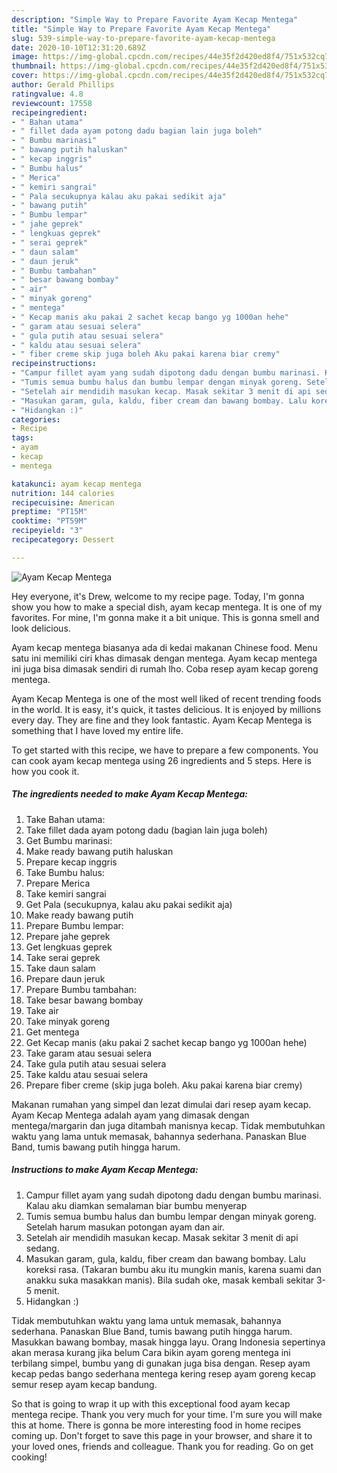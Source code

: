 ```yaml
---
description: "Simple Way to Prepare Favorite Ayam Kecap Mentega"
title: "Simple Way to Prepare Favorite Ayam Kecap Mentega"
slug: 539-simple-way-to-prepare-favorite-ayam-kecap-mentega
date: 2020-10-10T12:31:20.689Z
image: https://img-global.cpcdn.com/recipes/44e35f2d420ed8f4/751x532cq70/ayam-kecap-mentega-foto-resep-utama.jpg
thumbnail: https://img-global.cpcdn.com/recipes/44e35f2d420ed8f4/751x532cq70/ayam-kecap-mentega-foto-resep-utama.jpg
cover: https://img-global.cpcdn.com/recipes/44e35f2d420ed8f4/751x532cq70/ayam-kecap-mentega-foto-resep-utama.jpg
author: Gerald Phillips
ratingvalue: 4.8
reviewcount: 17558
recipeingredient:
- " Bahan utama"
- " fillet dada ayam potong dadu bagian lain juga boleh"
- " Bumbu marinasi"
- " bawang putih haluskan"
- " kecap inggris"
- " Bumbu halus"
- " Merica"
- " kemiri sangrai"
- " Pala secukupnya kalau aku pakai sedikit aja"
- " bawang putih"
- " Bumbu lempar"
- " jahe geprek"
- " lengkuas geprek"
- " serai geprek"
- " daun salam"
- " daun jeruk"
- " Bumbu tambahan"
- " besar bawang bombay"
- " air"
- " minyak goreng"
- " mentega"
- " Kecap manis aku pakai 2 sachet kecap bango yg 1000an hehe"
- " garam atau sesuai selera"
- " gula putih atau sesuai selera"
- " kaldu atau sesuai selera"
- " fiber creme skip juga boleh Aku pakai karena biar cremy"
recipeinstructions:
- "Campur fillet ayam yang sudah dipotong dadu dengan bumbu marinasi. Kalau aku diamkan semalaman biar bumbu menyerap"
- "Tumis semua bumbu halus dan bumbu lempar dengan minyak goreng. Setelah harum masukan potongan ayam dan air."
- "Setelah air mendidih masukan kecap. Masak sekitar 3 menit di api sedang."
- "Masukan garam, gula, kaldu, fiber cream dan bawang bombay. Lalu koreksi rasa. (Takaran bumbu aku itu mungkin manis, karena suami dan anakku suka masakkan manis). Bila sudah oke, masak kembali sekitar 3-5 menit."
- "Hidangkan :)"
categories:
- Recipe
tags:
- ayam
- kecap
- mentega

katakunci: ayam kecap mentega 
nutrition: 144 calories
recipecuisine: American
preptime: "PT15M"
cooktime: "PT59M"
recipeyield: "3"
recipecategory: Dessert

---
```



![Ayam Kecap Mentega](https://img-global.cpcdn.com/recipes/44e35f2d420ed8f4/751x532cq70/ayam-kecap-mentega-foto-resep-utama.jpg)

Hey everyone, it's Drew, welcome to my recipe page. Today, I'm gonna show you how to make a special dish, ayam kecap mentega. It is one of my favorites. For mine, I'm gonna make it a bit unique. This is gonna smell and look delicious.

Ayam kecap mentega biasanya ada di kedai makanan Chinese food. Menu satu ini memiliki ciri khas dimasak dengan mentega. Ayam kecap mentega ini juga bisa dimasak sendiri di rumah lho. Coba resep ayam kecap goreng mentega.

Ayam Kecap Mentega is one of the most well liked of recent trending foods in the world. It is easy, it's quick, it tastes delicious. It is enjoyed by millions every day. They are fine and they look fantastic. Ayam Kecap Mentega is something that I have loved my entire life.


To get started with this recipe, we have to prepare a few components. You can cook ayam kecap mentega using 26 ingredients and 5 steps. Here is how you cook it.

<!--inarticleads1-->

##### The ingredients needed to make Ayam Kecap Mentega:

1. Take  Bahan utama:
1. Take  fillet dada ayam potong dadu (bagian lain juga boleh)
1. Get  Bumbu marinasi:
1. Make ready  bawang putih haluskan
1. Prepare  kecap inggris
1. Take  Bumbu halus:
1. Prepare  Merica
1. Take  kemiri sangrai
1. Get  Pala (secukupnya, kalau aku pakai sedikit aja)
1. Make ready  bawang putih
1. Prepare  Bumbu lempar:
1. Prepare  jahe geprek
1. Get  lengkuas geprek
1. Take  serai geprek
1. Take  daun salam
1. Prepare  daun jeruk
1. Prepare  Bumbu tambahan:
1. Take  besar bawang bombay
1. Take  air
1. Take  minyak goreng
1. Get  mentega
1. Get  Kecap manis (aku pakai 2 sachet kecap bango yg 1000an hehe)
1. Take  garam atau sesuai selera
1. Take  gula putih atau sesuai selera
1. Take  kaldu atau sesuai selera
1. Prepare  fiber creme (skip juga boleh. Aku pakai karena biar cremy)


Makanan rumahan yang simpel dan lezat dimulai dari resep ayam kecap. Ayam Kecap Mentega adalah ayam yang dimasak dengan mentega/margarin dan juga ditambah manisnya kecap. Tidak membutuhkan waktu yang lama untuk memasak, bahannya sederhana. Panaskan Blue Band, tumis bawang putih hingga harum. 

<!--inarticleads2-->

##### Instructions to make Ayam Kecap Mentega:

1. Campur fillet ayam yang sudah dipotong dadu dengan bumbu marinasi. Kalau aku diamkan semalaman biar bumbu menyerap
1. Tumis semua bumbu halus dan bumbu lempar dengan minyak goreng. Setelah harum masukan potongan ayam dan air.
1. Setelah air mendidih masukan kecap. Masak sekitar 3 menit di api sedang.
1. Masukan garam, gula, kaldu, fiber cream dan bawang bombay. Lalu koreksi rasa. (Takaran bumbu aku itu mungkin manis, karena suami dan anakku suka masakkan manis). Bila sudah oke, masak kembali sekitar 3-5 menit.
1. Hidangkan :)


Tidak membutuhkan waktu yang lama untuk memasak, bahannya sederhana. Panaskan Blue Band, tumis bawang putih hingga harum. Masukkan bawang bombay, masak hingga layu. Orang Indonesia sepertinya akan merasa kurang jika belum Cara bikin ayam goreng mentega ini terbilang simpel, bumbu yang di gunakan juga bisa dengan. Resep ayam kecap pedas bango sederhana mentega kering resep ayam goreng kecap semur resep ayam kecap bandung. 

So that is going to wrap it up with this exceptional food ayam kecap mentega recipe. Thank you very much for your time. I'm sure you will make this at home. There is gonna be more interesting food in home recipes coming up. Don't forget to save this page in your browser, and share it to your loved ones, friends and colleague. Thank you for reading. Go on get cooking!
